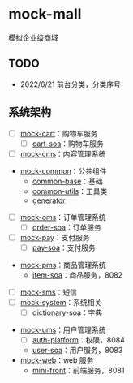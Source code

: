 # mock-mall
模拟企业级商城

## TODO
- 2022/6/21 前台分类，分类序号


## 系统架构
- [ ] [mock-cart](mock-cart)：购物车服务
  - [ ] [cart-soa](mock-cart%2Fcart-soa)：购物车服务
- [ ] [mock-cms](mock-cms)：内容管理系统
- [mock-common](mock-common)：公共组件
  - [common-base](mock-common%2Fcommon-base)：基础
  - [common-utils](mock-common%2Fcommon-utils)：工具类
  - [generator](mock-common%2Fgenerator)
- [ ] [mock-oms](mock-oms)：订单管理系统
  - [ ] [order-soa](mock-oms%2Forder-soa)：订单服务
- [ ] [mock-pay](mock-pay)：支付服务
  - [ ] [pay-soa](mock-pay%2Fpay-soa)：支付服务
- [mock-pms](mock-pms)：商品管理系统
  - [item-soa](mock-pms%2Fitem-soa)：商品服务，8082
- [ ] [mock-sms](mock-sms)：短信
- [ ] [mock-system](mock-system)：系统相关
  - [ ] [dictionary-soa](mock-system%2Fdictionary-soa)：字典
- [mock-ums](mock-ums)：用户管理系统
  - [ ] [auth-platform](mock-ums%2Fauth-platform)：权限，8084
  - [user-soa](mock-ums%2Fuser-soa)：用户服务，8083
- [mock-web](mock-web)：web 服务
  - [mini-front](mock-web%2Fmini-front)：前端服务，8081

